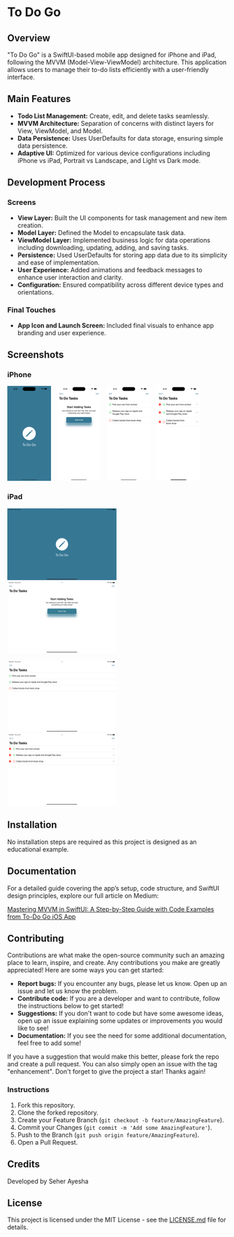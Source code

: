 # To Do Go

## Overview

"To Do Go" is a SwiftUI-based mobile app designed for iPhone and iPad, following the MVVM (Model-View-ViewModel) architecture. This application allows users to manage their to-do lists efficiently with a user-friendly interface.

## Main Features

- **Todo List Management:** Create, edit, and delete tasks seamlessly.
- **MVVM Architecture:** Separation of concerns with distinct layers for View, ViewModel, and Model.
- **Data Persistence:** Uses UserDefaults for data storage, ensuring simple data persistence.
- **Adaptive UI:** Optimized for various device configurations including iPhone vs iPad, Portrait vs Landscape, and Light vs Dark mode.

## Development Process

### Screens

- **View Layer:** Built the UI components for task management and new item creation.
- **Model Layer:** Defined the Model to encapsulate task data.
- **ViewModel Layer:** Implemented business logic for data operations including downloading, updating, adding, and saving tasks.
- **Persistence:** Used UserDefaults for storing app data due to its simplicity and ease of implementation.
- **User Experience:** Added animations and feedback messages to enhance user interaction and clarity.
- **Configuration:** Ensured compatibility across different device types and orientations.

### Final Touches

- **App Icon and Launch Screen:** Included final visuals to enhance app branding and user experience.

## Screenshots

### iPhone 

<img src="screenshots/iPhone_0.png" width="100" />&emsp;<img src="screenshots/iPhone_1.png" width="100" />&emsp;<img src="screenshots/iPhone_2.png" width="100" />&emsp;<img src="screenshots/iPhone_3.png" width="100" />



### iPad

<img src="screenshots/iPad_0.png" width="250" />&emsp;&emsp;<img src="screenshots/iPad_1.png" width="250" />

<img src="screenshots/iPad_2.png" width="250" />&emsp;&emsp;<img src="screenshots/iPad_3.png" width="250" />

## Installation

No installation steps are required as this project is designed as an educational example.

## Documentation
For a detailed guide covering the app’s setup, code structure, and SwiftUI design principles, explore our full article on Medium:

[Mastering MVVM in SwiftUI: A Step-by-Step Guide with Code Examples from To-Do Go iOS App](https://medium.com/@seher.ayesha/mastering-mvvm-in-swiftui-a-step-by-step-guide-with-code-examples-from-to-do-go-ios-app-94b3ca81532d)


## Contributing

Contributions are what make the open-source community such an amazing place to learn, inspire, and create. Any contributions you make are greatly appreciated! Here are some ways you can get started:

- **Report bugs:** If you encounter any bugs, please let us know. Open up an issue and let us know the problem.
- **Contribute code:** If you are a developer and want to contribute, follow the instructions below to get started!
- **Suggestions:** If you don't want to code but have some awesome ideas, open up an issue explaining some updates or improvements you would like to see!
- **Documentation:** If you see the need for some additional documentation, feel free to add some!

If you have a suggestion that would make this better, please fork the repo and create a pull request. You can also simply open an issue with the tag "enhancement". Don't forget to give the project a star! Thanks again!

### Instructions

1. Fork this repository.
2. Clone the forked repository.
3. Create your Feature Branch (`git checkout -b feature/AmazingFeature`).
4. Commit your Changes (`git commit -m 'Add some AmazingFeature'`).
5. Push to the Branch (`git push origin feature/AmazingFeature`).
6. Open a Pull Request.

## Credits

Developed by Seher Ayesha

## License

This project is licensed under the MIT License - see the [LICENSE.md](LICENSE.md) file for details.
